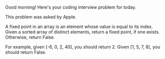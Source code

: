 Good morning! Here's your coding interview problem for today.This problem was asked by Apple.A fixed point in an array is an element whose value is equal to its index. Givena sorted array of distinct elements, return a fixed point, if one exists.Otherwise, return False. For example, given [-6, 0, 2, 40], you should return 2. Given [1, 5, 7, 8], youshould return False.